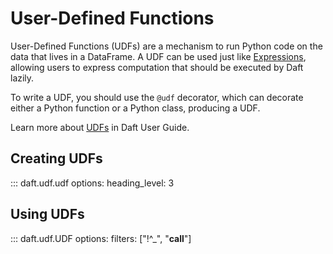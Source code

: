 # User-Defined Functions

User-Defined Functions (UDFs) are a mechanism to run Python code on the data that lives in a DataFrame. A UDF can be used just like [Expressions](expressions.md), allowing users to express computation that should be executed by Daft lazily.

To write a UDF, you should use the `@udf` decorator, which can decorate either a Python function or a Python class, producing a UDF.

Learn more about [UDFs](../custom-code/udfs.md) in Daft User Guide.

## Creating UDFs

::: daft.udf.udf
    options:
        heading_level: 3

<!-- this function needs serious reformatting with the example and resource request section should not be a heading -->

## Using UDFs

::: daft.udf.UDF
    options:
        filters: ["!^_", "__call__"]
